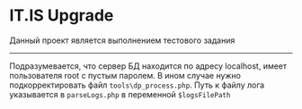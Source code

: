 # IT.IS Upgrade
 Данный проект является выполнением тестового задания
 ***
 Подразумевается, что сервер БД находится по адресу localhost, имеет пользователя root с пустым паролем. В ином случае нужно подкорректировать файл `tools\dp_process.php`. Путь к файлу лога указывается в `parseLogs.php` в переменной `$logsFilePath`
